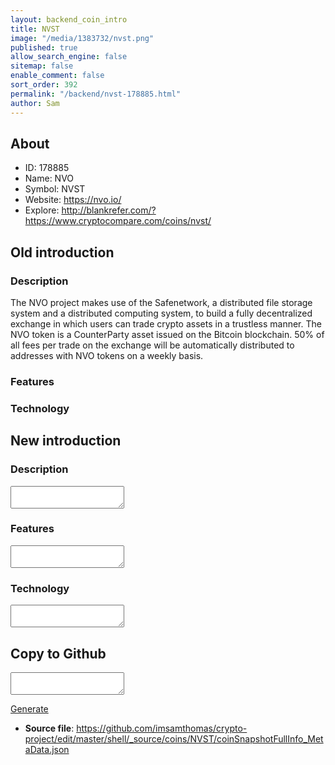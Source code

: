 ```yaml
---
layout: backend_coin_intro
title: NVST
image: "/media/1383732/nvst.png"
published: true
allow_search_engine: false
sitemap: false
enable_comment: false
sort_order: 392
permalink: "/backend/nvst-178885.html"
author: Sam
---
```


## About

- ID: 178885
- Name: NVO
- Symbol: NVST
- Website: https://nvo.io/
- Explore: http://blankrefer.com/?https://www.cryptocompare.com/coins/nvst/


## Old introduction

### Description

<p>The NVO project makes use of the Safenetwork, a distributed file storage system and a distributed computing system, to build a fully decentralized exchange in which users can trade crypto assets in a trustless manner. The NVO token is a CounterParty asset issued on the Bitcoin blockchain. 50% of all fees per trade on the exchange will be automatically distributed to addresses with NVO tokens on a weekly basis.</p>

### Features


### Technology




## New introduction


### Description
<textarea id="meta_description" name="description"></textarea>

### Features
<textarea id="meta_features" name="features"></textarea>

### Technology
<textarea id="meta_technology" name="technology"></textarea>


## Copy to Github

<textarea id="coinsnapshotfullinfo_metadata"></textarea>

<a href="#gen" onclick="generateMetaDatJson()">Generate</a>

- **Source file**: <a href="https://github.com/imsamthomas/crypto-project/edit/master/shell/_source/coins/NVST/coinSnapshotFullInfo_MetaData.json">https://github.com/imsamthomas/crypto-project/edit/master/shell/_source/coins/NVST/coinSnapshotFullInfo_MetaData.json</a>

